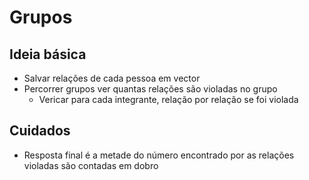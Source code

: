 # Grupos

## Ideia básica

* Salvar relações de cada pessoa em vector
* Percorrer grupos ver quantas relações são violadas no grupo
    * Vericar para cada integrante, relação por relação se foi violada


## Cuidados
* Resposta final é a metade do número encontrado por as relações violadas são contadas em dobro